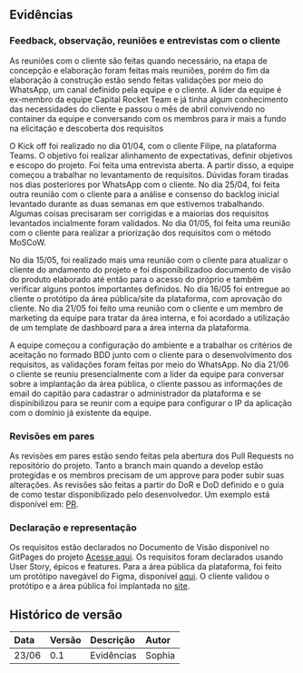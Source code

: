## Evidências

### Feedback, observação, reuniões e entrevistas com o cliente
As reuniões com o cliente são feitas quando necessário, na etapa de concepção e elaboração foram feitas mais reuniões, porém do fim da elaboração à construção estão sendo feitas validações por meio
do WhatsApp, um canal definido pela equipe e o cliente. A líder da equipe é ex-membro da equipe Capital Rocket Team e já tinha algum conhecimento das necessidades do cliente e passou o mês de abril
convivendo no container da equipe e conversando com os membros para ir mais a fundo na elicitação e descoberta dos requisitos

O Kick off foi realizado no dia 01/04, com o cliente Filipe, na plataforma Teams. O objetivo foi realizar alinhamento de expectativas, definir objetivos e escopo do projeto. Foi feita uma entrevista
aberta. A partir disso, a equipe começou a trabalhar no levantamento de requisitos. Dúvidas foram tiradas nos dias posteriores por WhatsApp com o cliente.
No dia 25/04, foi feita outra reunião com o cliente para a análise e consenso do backlog inicial levantado durante as duas semanas em que estivemos trabalhando. Algumas coisas precisaram ser corrigidas
e a maiorias dos requisitos levantados incialmente foram validados. No dia 01/05, foi feita uma reunião com o cliente para realizar a priorização dos requisitos com o método MoSCoW.

No dia 15/05, foi realizado mais uma reunião com o cliente para atualizar o cliente do andamento do projeto e foi disponibilizadoo documento de visão do produto elaborado até então para o acesso do próprio
e também verificar alguns pontos importantes definidos. No dia 16/05 foi entregue ao cliente o protótipo da área pública/site da plataforma, com aprovação do cliente.  No dia 21/05 foi feito uma reunião
com o cliente e um membro de marketing da equipe para tratar da área interna, e foi acordado a utilização de um template de dashboard para a área interna da plataforma. 

A equipe começou a configuração do ambiente e a trabalhar os critérios de aceitação no formado BDD junto com o cliente para o desenvolvimento dos requisitos, as validações foram feitas por meio do WhatsApp. No dia 21/06 o cliente se reuniu presencialmente com a líder da equipe para conversar sobre a implantação da área pública, o cliente passou as informações de email do capitão para cadastrar o administrador
da plataforma e se dispinibilizou para se reunir com a equipe para configurar o IP da aplicação com o domínio já existente da equipe.

### Revisões em pares

As revisões em pares estão sendo feitas pela abertura dos Pull Requests no repositório do projeto. Tanto a branch main quando a develop estão protegidas e os membros precisam de um approve
para poder subir suas alterações. As revisões são feitas a partir do DoR e DoD definido e o guia de como testar disponibilizado pelo desenvolvedor. Um exemplo está disponível em: 
[PR](https://github.com/mdsreq-fga-unb/2025.1-T01-CapitalNexus/pull/92).

### Declaração e representação

Os requisitos estão declarados no Documento de Visão disponível no GitPages do projeto [Acesse aqui](https://mdsreq-fga-unb.github.io/2025.1-T01-CapitalNexus/backlog/geral/). Os requisitos foram declarados
usando User Story, épicos e features. Para a área pública da plataforma, foi feito um protótipo navegável do Figma, disponível [aqui](https://www.figma.com/proto/oLr46TFUlHuLrmSEJycHma/%C3%81rea-p%C3%BAblica?node-id=133-456&p=f&t=bxoh3RmmTK3w1HFY-1&scaling=scale-down&content-scaling=fixed&page-id=0%3A1&starting-point-node-id=133%3A456).
O cliente validou o protótipo e a área pública foi implantada no [site](https://capital-nexus.onrender.com/).



## Histórico de versão 
|**Data**|**Versão** |**Descrição** |**Autor**|
| :- | :- | :- | :- |
|23/06|0.1|Evidências|Sophia|
